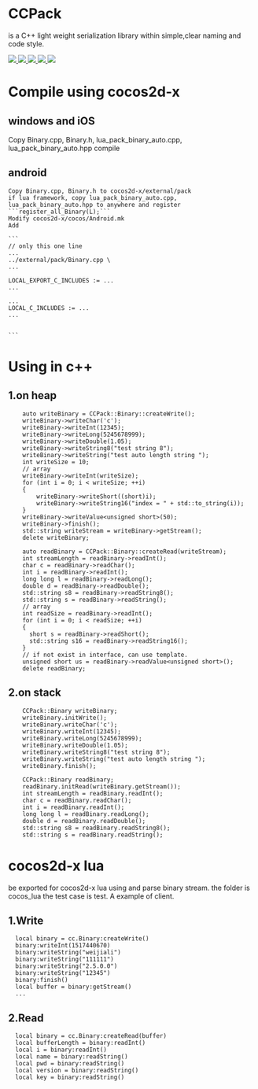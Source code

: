 # CCPack
is a C++ light weight serialization library within simple,clear naming and code style.

<p align="left">
    <a href="">
        <img src="https://img.shields.io/badge/OS-android%20iOS%20windows-yellow.svg">
    </a>
    <a href="https://isocpp.org/">
        <img src="https://img.shields.io/badge/language-C%2B%2B11-blue.svg">
    </a>
    <a href="https://travis-ci.org/felixguendling/cista">
        <img src="https://travis-ci.org/felixguendling/cista.svg?branch=master">
    </a>
    <a href="https://coveralls.io/github/felixguendling/cista?branch=master">
        <img src="https://coveralls.io/repos/github/felixguendling/cista/badge.svg?branch=master">
    </a>
    <a href="https://opensource.org/licenses/MIT" >
        <img src="https://img.shields.io/apm/l/vim-mode.svg">
    </a>
</p>

# Compile using cocos2d-x
## windows and iOS
Copy Binary.cpp, Binary.h, lua_pack_binary_auto.cpp, lua_pack_binary_auto.hpp 
compile
## android
    Copy Binary.cpp, Binary.h to cocos2d-x/external/pack
    if lua framework, copy lua_pack_binary_auto.cpp, lua_pack_binary_auto.hpp to anywhere and register 
    ```register_all_Binary(L);```
    Modify cocos2d-x/cocos/Android.mk
    Add
    
    ```
    // only this one line
    ...
    ../external/pack/Binary.cpp \
    ...
    
    LOCAL_EXPORT_C_INCLUDES := ...
    ...
    
    ...
    LOCAL_C_INCLUDES := ...
    ...
    
    
    ```

# Using in c++

## 1.on heap
```
    auto writeBinary = CCPack::Binary::createWrite();
    writeBinary->writeChar('c');
    writeBinary->writeInt(12345);
    writeBinary->writeLong(5245678999);
    writeBinary->writeDouble(1.05);
    writeBinary->writeString8("test string 8");
    writeBinary->writeString("test auto length string ");
    int writeSize = 10;
    // array
    writeBinary->writeInt(writeSize);
    for (int i = 0; i < writeSize; ++i) 
    {
        writeBinary->writeShort((short)i);
        writeBinary->writeString16("index = " + std::to_string(i));
    }
    writeBinary->writeValue<unsigned short>(50);
    writeBinary->finish();
    std::string writeStream = writeBinary->getStream();
    delete writeBinary;
    
    auto readBinary = CCPack::Binary::createRead(writeStream);
    int streamLength = readBinary->readInt();
    char c = readBinary->readChar();
    int i = readBinary->readInt();
    long long l = readBinary->readLong();
    double d = readBinary->readDouble();
    std::string s8 = readBinary->readString8();
    std::string s = readBinary->readString();
    // array
    int readSize = readBinary->readInt();
    for (int i = 0; i < readSize; ++i) 
    {
      short s = readBinary->readShort();
      std::string s16 = readBinary->readString16();
    }
    // if not exist in interface, can use template.
    unsigned short us = readBinary->readValue<unsigned short>();
    delete readBinary;
```
## 2.on stack
```
    CCPack::Binary writeBinary;
    writeBinary.initWrite();
    writeBinary.writeChar('c');
    writeBinary.writeInt(12345);
    writeBinary.writeLong(5245678999);
    writeBinary.writeDouble(1.05);
    writeBinary.writeString8("test string 8");
    writeBinary.writeString("test auto length string ");
    writeBinary.finish();

    CCPack::Binary readBinary;
    readBinary.initRead(writeBinary.getStream());
    int streamLength = readBinary.readInt();
    char c = readBinary.readChar();
    int i = readBinary.readInt();
    long long l = readBinary.readLong();
    double d = readBinary.readDouble();
    std::string s8 = readBinary.readString8();
    std::string s = readBinary.readString();
```
# cocos2d-x lua
  be exported for cocos2d-x lua using and parse binary stream.
  the folder is cocos_lua
  the test case is test. A example of client.
  ## 1.Write
  ```
    local binary = cc.Binary:createWrite()
    binary:writeInt(1517440670)
    binary:writeString("weijiali")
    binary:writeString("111111")
    binary:writeString("2.5.0.0")
    binary:writeString("12345")
    binary:finish()
    local buffer = binary:getStream()
    ...
  ```
  ## 2.Read
  ```
    local binary = cc.Binary:createRead(buffer)
    local bufferLength = binary:readInt()
    local i = binary:readInt()
    local name = binary:readString()
    local pwd = binary:readString()
    local version = binary:readString()
    local key = binary:readString()
  ```
  
 

